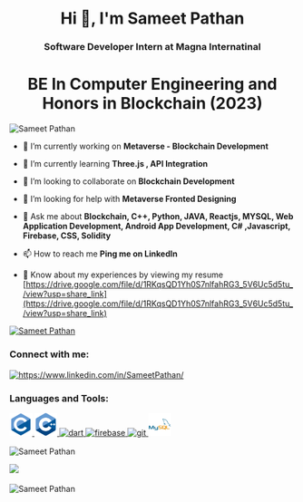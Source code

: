 <h1 align="center">Hi 👋, I'm Sameet Pathan</h1>
<h3 align="center">Software Developer Intern at Magna Internatinal</h3> 
<h1 align="center">BE In Computer Engineering and Honors in Blockchain (2023)</h1>

<p align="left"> <img src="https://komarev.com/ghpvc/?username=SameetPathan&label=Profile%20views&color=0e75b6&style=flat" alt="Sameet Pathan" /> </p>


- 🔭 I’m currently working on **Metaverse -  Blockchain Development**

- 🌱 I’m currently learning **Three.js , API Integration**

- 👯 I’m looking to collaborate on **Blockchain Development**

- 🤝 I’m looking for help with **Metaverse Fronted Designing**

- 💬 Ask me about **Blockchain, C++, Python, JAVA, Reactjs, MYSQL, Web Application Development, Android App Development, C# ,Javascript, Firebase, CSS, Solidity**

- 📫 How to reach me **Ping me on LinkedIn**

- 📄 Know about my experiences by viewing my resume [https://drive.google.com/file/d/1RKqsQD1Yh0S7nlfahRG3_5V6Uc5d5tu_/view?usp=share_link](https://drive.google.com/file/d/1RKqsQD1Yh0S7nlfahRG3_5V6Uc5d5tu_/view?usp=share_link)



<p align="left"> <a href="https://github.com/ryo-ma/github-profile-trophy"><img src="https://github-profile-trophy.vercel.app/?username=SameetPathan" alt="Sameet Pathan" /></a> </p>

<h3 align="left">Connect with me:</h3>
<p align="left">

<a href="https://www.linkedin.com/in/sameetpathan/" target="blank"><img align="center" src="https://raw.githubusercontent.com/rahuldkjain/github-profile-readme-generator/master/src/images/icons/Social/linked-in-alt.svg" alt="https://www.linkedin.com/in/SameetPathan/" height="30" width="40" /></a>


<h3 align="left">Languages and Tools:</h3>
<p align="left"> <a href="https://www.cprogramming.com/" target="_blank"> <img src="https://raw.githubusercontent.com/devicons/devicon/master/icons/c/c-original.svg" alt="c" width="40" height="40"/> </a> <a href="https://www.w3schools.com/cpp/" target="_blank"> <img src="https://raw.githubusercontent.com/devicons/devicon/master/icons/cplusplus/cplusplus-original.svg" alt="cplusplus" width="40" height="40"/> </a> <a href="https://dart.dev" target="_blank"> <img src="https://www.vectorlogo.zone/logos/dartlang/dartlang-icon.svg" alt="dart" width="40" height="40"/> </a> <a href="https://firebase.google.com/" target="_blank"> <img src="https://www.vectorlogo.zone/logos/firebase/firebase-icon.svg" alt="firebase" width="40" height="40"/> </a>  <a href="https://git-scm.com/" target="_blank"> <img src="https://www.vectorlogo.zone/logos/git-scm/git-scm-icon.svg" alt="git" width="40" height="40"/> </a> <a href="https://www.mysql.com/" target="_blank"> <img src="https://raw.githubusercontent.com/devicons/devicon/master/icons/mysql/mysql-original-wordmark.svg" alt="mysql" width="40" height="40"/> </a> </p>

<p><img align="center" src="https://github-readme-stats.vercel.app/api/top-langs?username=SameetPathan&show_icons=true&locale=en&layout=compact" alt="Sameet Pathan" /></p>

<p align="left" >
<a href="https://github.com/anuraghazra/github-readme-stats">
    <img  src="https://github-readme-stats.vercel.app/api?username=SameetPathan&&show_icons=true&theme=white"/>
  </a>
</p>

<p><img align="center" src="https://github-readme-streak-stats.herokuapp.com/?user=SameetPathan&" alt="Sameet Pathan" /></p>
